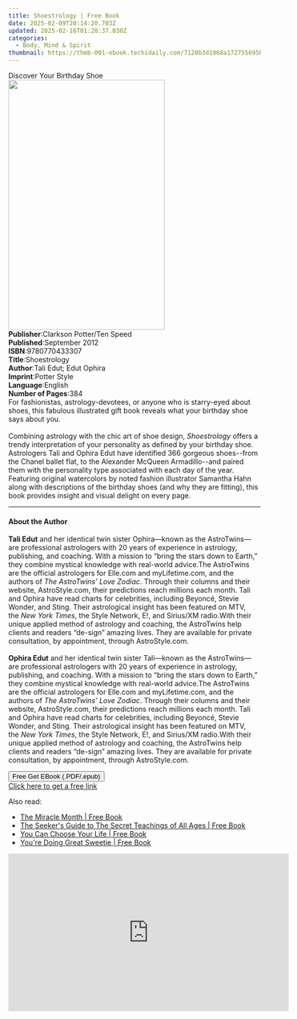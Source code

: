 ```yaml
---
title: Shoestrology | Free Book
date: 2025-02-09T20:14:20.703Z
updated: 2025-02-16T01:28:37.030Z
categories:
  - Body, Mind & Spirit
thumbnail: https://thmb-001-ebook.techidaily.com/7128b3d1968a172755695bdd99eeca442f0ea872fd0b8afd5646ce63611f7739.jpg
---
```

<main id="book-container">
  <div class="flex flex-col">
    <div class="book-brief flex-1 py-6 px-4 sm:p-6 md:py-10 md:px-8">
      <!-- brief-->
      <div class="book-brief-main">Discover Your Birthday Shoe</div>
    </div>
    <div
      class="book-meta-info flex-1 grid gap-4 col-start-1 col-end-3 row-start-1 sm:mb-6 sm:grid-cols-4 lg:gap-6 lg:col-start-2 lg:row-end-6 lg:row-span-6 lg:mb-0"
    >
      <div
        class="book-meta-info-left place-content-center mt-4 p-4 text-sm leading-6 col-start-2 col-span-2 dark:text-slate-400"
      >
        <img
          class="w-full h-500 object-cover rounded-lg sm:h-255 sm:col-span-2 lg:col-span-full"
          src="https://img-001-ebook.techidaily.com/72b407defc487ff9ab905e7607087f921ab348f5e393d06699526a770dd72a33.jpg"
          alt=""
          width="312"
          height="500"
        />
      </div>
      <div
        class="book-meta-info-right mt-2 col-start-1 row-start-2 col-span-3 self-center"
      >
        <!-- meta data  -->
        <div class="flex flex-col px-4 md:px-8">
          <div class="flex-1">
            <strong>Publisher</strong>:<span class="px-2"
              >Clarkson Potter/Ten Speed</span
            >
          </div>
          <div class="flex-1">
            <strong>Published</strong>:<span class="px-2">September 2012</span>
          </div>
          <div class="flex-1">
            <strong>ISBN</strong>:<span class="px-2">9780770433307</span>
          </div>
          <div class="flex-1">
            <strong>Title</strong>:<span class="px-2">Shoestrology</span>
          </div>
          <div class="flex-1">
            <strong>Author</strong>:<span class="px-2"
              >Tali Edut; Edut Ophira</span
            >
          </div>
          <div class="flex-1">
            <strong>Imprint</strong>:<span class="px-2">Potter Style</span>
          </div>
          <div class="flex-1">
            <strong>Language</strong>:<span class="px-2">English</span>
          </div>
          <div class="flex-1">
            <strong>Number of Pages</strong>:<span class="px-2">384</span>
          </div>
        </div>
      </div>
    </div>
    <div class="book-description flex-1 py-6 px-4 sm:p-6 md:py-10 md:px-8">
      <div class="book-description-main">
        <div accordion-content="" id="description">
          For fashionistas, astrology-devotees, or anyone who is starry-eyed
          about shoes, this fabulous illustrated gift book reveals what your
          birthday shoe says about you.<br />&nbsp;&nbsp;&nbsp;&nbsp;&nbsp;<br />Combining
          astrology with the chic art of shoe
          design,&nbsp;<i>Shoestrology</i>&nbsp;offers a trendy interpretation
          of your personality as defined by your birthday shoe. Astrologers Tali
          and Ophira Edut have identified 366 gorgeous shoes--from the Chanel
          ballet flat, to the Alexander McQueen Armadillo--and paired them with
          the personality type associated with each day of the year. Featuring
          original watercolors by noted fashion illustrator Samantha Hahn along
          with descriptions of the birthday shoes (and why they are fitting),
          this book provides insight and visual delight on every page.
        </div>
      </div>
    </div>
    <div class="book-excerpts flex-1 py-6 px-4 sm:p-6 md:py-10 md:px-8">
      <!-- excerpts-->
      <div class="book-excerpts-main">
        <hr />
        <h4 class="placeholder placeholder-heading">
          <span>About the Author</span>
        </h4>
        <p>
          <b>Tali Edut</b> and her identical twin sister Ophira—known as the
          AstroTwins—are professional astrologers with 20 years of experience in
          astrology, publishing, and coaching. With a mission to “bring the
          stars down to Earth,” they combine mystical knowledge with real-world
          advice.The AstroTwins are the official astrologers
          for&nbsp;Elle.com&nbsp;and&nbsp;myLifetime.com, and the authors
          of&nbsp;<i>The AstroTwins’ Love Zodiac</i>. Through their columns and
          their website, AstroStyle.com, their predictions reach millions each
          month. Tali and Ophira have read charts for celebrities, including
          Beyoncé, Stevie Wonder, and Sting. Their astrological insight has been
          featured on MTV, the&nbsp;<i>New York Times</i>, the Style Network,
          E!, and Sirius/XM radio.With their unique applied method of astrology
          and coaching, the AstroTwins help clients and readers “de-sign”
          amazing lives. They are available for private consultation, by
          appointment, through&nbsp;AstroStyle.com.<br /><br /><b>Ophira Edut</b
          >&nbsp;and her identical twin sister Tali—known as the AstroTwins—are
          professional astrologers with 20 years of experience in astrology,
          publishing, and coaching. With a mission to “bring the stars down to
          Earth,” they combine mystical knowledge with real-world advice.The
          AstroTwins are the official astrologers
          for&nbsp;Elle.com&nbsp;and&nbsp;myLifetime.com, and the authors
          of&nbsp;<i>The AstroTwins’ Love Zodiac</i>. Through their columns and
          their website, AstroStyle.com, their predictions reach millions each
          month. Tali and Ophira have read charts for celebrities, including
          Beyoncé, Stevie Wonder, and Sting. Their astrological insight has been
          featured on MTV, the&nbsp;<i>New York Times</i>, the Style Network,
          E!, and Sirius/XM radio.With their unique applied method of astrology
          and coaching, the AstroTwins help clients and readers “de-sign”
          amazing lives. They are available for private consultation, by
          appointment, through&nbsp;AstroStyle.com.
        </p>
      </div>
    </div>
    <div
      class="book-about-author flex-1 py-6 px-4 sm:p-6 md:py-10 md:px-8"
    ></div>
    <div class="book-free-get flex-1 py-6 px-4 sm:p-6 md:py-10 md:px-8">
      <button
        id="btn-free-get"
        class="bg-blue-500 hover:bg-blue-700 text-white font-bold py-2 px-4 rounded"
      >
        Free Get EBook (.PDF/.epub)
      </button>
      <div id="countdown-display" class="px-2 text-lg mt-2"></div>
      <a
        id="free-link"
        class="hidden bg-blue-500 hover:bg-blue-700 text-white font-bold py-2 px-4 rounded"
        href="https://www.ebooks.com/en-us/book/996175/shoestrology/tali-edut/"
        target="_blank"
        >Click here to get a free link</a
      >
    </div>
    <script>
      let countdownTime = 0;
      let countdownInterval = null;
      document
        .getElementById('btn-free-get')
        .addEventListener('click', startCountdown);
      function startCountdown() {
        countdownTime = new Date().getTime() + 60000 * 3;
        countdownInterval = setInterval(updateCountdown, 1000);
        document.getElementById('btn-free-get').disabled = true;
        document
          .getElementById('btn-free-get')
          .classList.add('bg-gray-500', 'cursor-not-allowed');
      }
      function updateCountdown() {
        let currentTime = new Date().getTime();
        let timeLeft = countdownTime - currentTime;
        let secondsLeft = Math.floor(timeLeft / 1000);
        document.getElementById('countdown-display').innerHTML =
          `Remaining time: ${secondsLeft} seconds.`;
        if (secondsLeft <= 0) {
          clearInterval(countdownInterval);
          document.getElementById('btn-free-get').classList.add('hidden');
          document.getElementById('free-link').classList.remove('hidden');
          document.getElementById('countdown-display').innerHTML = '';
        }
      }
    </script>
  </div>
</main>

<ins class="adsbygoogle"
      style="display:block"
      data-ad-client="ca-pub-7571918770474297"
      data-ad-slot="8358498916"
      data-ad-format="auto"
      data-full-width-responsive="true"></ins>
    

<span class="atpl-alsoreadstyle">Also read:</span>
<div><ul>
<li><a href="https://novels-ebooks.techidaily.com/209933396-9781722524159-the-miracle-month/"><u>The Miracle Month | Free Book</u></a></li>
<li><a href="https://novels-ebooks.techidaily.com/209933409-9781722524135-the-seekers-guide-to-the-secret-teachings-of-all-ages/"><u>The Seeker's Guide to The Secret Teachings of All Ages | Free Book</u></a></li>
<li><a href="https://novels-ebooks.techidaily.com/209932431-9781945252440-you-can-choose-your-life/"><u>You Can Choose Your Life | Free Book</u></a></li>
<li><a href="https://novels-ebooks.techidaily.com/209933317-9781670223944-youre-doing-great-sweetie/"><u>You're Doing Great Sweetie | Free Book</u></a></li>
</ul></div>

<!-- affiliate ads begin -->
<iframe width="560" height="315" src="https://www.youtube.com/embed/UcplMvRBulA?si=iBonbwDS1v7RAlHK" title="YouTube video player" frameborder="0" allow="accelerometer; autoplay; clipboard-write; encrypted-media; gyroscope; picture-in-picture; web-share" referrerpolicy="strict-origin-when-cross-origin" allowfullscreen></iframe>
<!-- affiliate ads end -->

